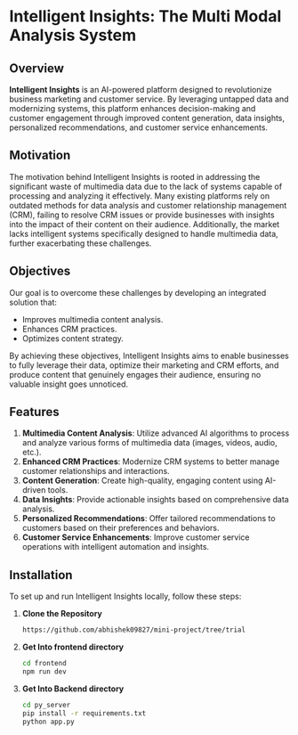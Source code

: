 # Intelligent Insights: The Multi Modal Analysis System

## Overview

**Intelligent Insights** is an AI-powered platform designed to revolutionize business marketing and customer service. By leveraging untapped data and modernizing systems, this platform enhances decision-making and customer engagement through improved content generation, data insights, personalized recommendations, and customer service enhancements.

## Motivation

The motivation behind Intelligent Insights is rooted in addressing the significant waste of multimedia data due to the lack of systems capable of processing and analyzing it effectively. Many existing platforms rely on outdated methods for data analysis and customer relationship management (CRM), failing to resolve CRM issues or provide businesses with insights into the impact of their content on their audience. Additionally, the market lacks intelligent systems specifically designed to handle multimedia data, further exacerbating these challenges.

## Objectives

Our goal is to overcome these challenges by developing an integrated solution that:
- Improves multimedia content analysis.
- Enhances CRM practices.
- Optimizes content strategy.

By achieving these objectives, Intelligent Insights aims to enable businesses to fully leverage their data, optimize their marketing and CRM efforts, and produce content that genuinely engages their audience, ensuring no valuable insight goes unnoticed.

## Features

1. **Multimedia Content Analysis**: Utilize advanced AI algorithms to process and analyze various forms of multimedia data (images, videos, audio, etc.).
2. **Enhanced CRM Practices**: Modernize CRM systems to better manage customer relationships and interactions.
3. **Content Generation**: Create high-quality, engaging content using AI-driven tools.
4. **Data Insights**: Provide actionable insights based on comprehensive data analysis.
5. **Personalized Recommendations**: Offer tailored recommendations to customers based on their preferences and behaviors.
6. **Customer Service Enhancements**: Improve customer service operations with intelligent automation and insights.

## Installation

To set up and run Intelligent Insights locally, follow these steps:

1. **Clone the Repository**
   ```sh
   https://github.com/abhishek09827/mini-project/tree/trial
2. **Get Into frontend directory**
   ```sh
   cd frontend
   npm run dev
3. **Get Into Backend directory**
   ```sh
   cd py_server
   pip install -r requirements.txt
   python app.py

